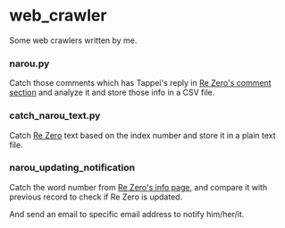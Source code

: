 # web_crawler
Some web crawlers written by me.

### narou.py
Catch those comments which has Tappei's reply in [Re Zero's comment section](https://novelcom.syosetu.com/impression/list/ncode/302237/) and analyze it and store those info in a CSV file.  

### catch_narou_text.py
Catch [Re Zero](https://ncode.syosetu.com/n2267be/) text based on the index number and store it in a plain text file.

### narou_updating_notification
Catch the word number from [Re Zero's info page](https://ncode.syosetu.com/novelview/infotop/ncode/n2267be/), and compare it with previous record to check if Re Zero is updated.  

And send an email to specific email address to notify him/her/it.
